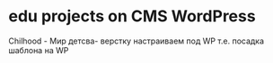 # edu projects on CMS WordPress
Chilhood - Мир детсва- верстку настраиваем под WP т.е. посадка шаблона на WP
